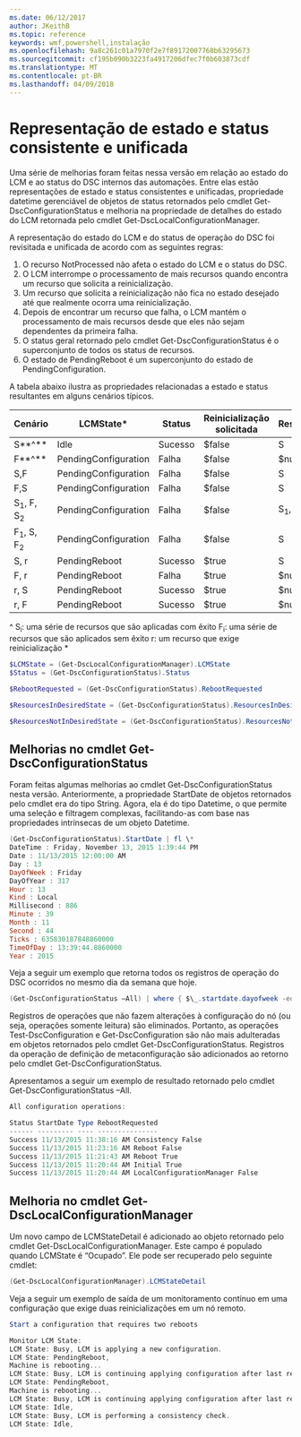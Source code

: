 ```yaml
---
ms.date: 06/12/2017
author: JKeithB
ms.topic: reference
keywords: wmf,powershell,instalação
ms.openlocfilehash: 9a8c261c01a7970f2e7f89172007768b63295673
ms.sourcegitcommit: cf195b090b3223fa4917206dfec7f0b603873cdf
ms.translationtype: MT
ms.contentlocale: pt-BR
ms.lasthandoff: 04/09/2018
---
```

# <a name="unified-and-consistent-state-and-status-representation"></a>Representação de estado e status consistente e unificada

Uma série de melhorias foram feitas nessa versão em relação ao estado do LCM e ao status do DSC internos das automações. Entre elas estão representações de estado e status consistentes e unificadas, propriedade datetime gerenciável de objetos de status retornados pelo cmdlet Get-DscConfigurationStatus e melhoria na propriedade de detalhes do estado do LCM retornada pelo cmdlet Get-DscLocalConfigurationManager.

A representação do estado do LCM e do status de operação do DSC foi revisitada e unificada de acordo com as seguintes regras:
1.  O recurso NotProcessed não afeta o estado do LCM e o status do DSC.
2.  O LCM interrompe o processamento de mais recursos quando encontra um recurso que solicita a reinicialização.
3.  Um recurso que solicita a reinicialização não fica no estado desejado até que realmente ocorra uma reinicialização.
4.  Depois de encontrar um recurso que falha, o LCM mantém o processamento de mais recursos desde que eles não sejam dependentes da primeira falha.
5.  O status geral retornado pelo cmdlet Get-DscConfigurationStatus é o superconjunto de todos os status de recursos.
6.  O estado de PendingReboot é um superconjunto do estado de PendingConfiguration.

A tabela abaixo ilustra as propriedades relacionadas a estado e status resultantes em alguns cenários típicos.

| **Cenário**                    | **LCMState\***       | **Status** | **Reinicialização solicitada**  | **ResourcesInDesiredState**  | **ResourcesNotInDesiredState** |
|---------------------------------|----------------------|------------|---------------|------------------------------|--------------------------------|
| S**^**                          | Idle                 | Sucesso    | $false        | S                            | $null                          |
| F**^**                          | PendingConfiguration | Falha    | $false        | $null                        | F                              |
| S,F                             | PendingConfiguration | Falha    | $false        | S                            | F                              |
| F,S                             | PendingConfiguration | Falha    | $false        | S                            | F                              |
| S<sub>1</sub>, F, S<sub>2</sub> | PendingConfiguration | Falha    | $false        | S<sub>1</sub>, S<sub>2</sub> | F                              |
| F<sub>1</sub>, S, F<sub>2</sub> | PendingConfiguration | Falha    | $false        | S                            | F<sub>1</sub>, F<sub>2</sub>   |
| S, r                            | PendingReboot        | Sucesso    | $true         | S                            | r                              |
| F, r                            | PendingReboot        | Falha    | $true         | $null                        | F, r                           |
| r, S                            | PendingReboot        | Sucesso    | $true         | $null                        | r                              |
| r, F                            | PendingReboot        | Sucesso    | $true         | $null                        | r                              |

^ S<sub>i</sub>: uma série de recursos que são aplicadas com êxito F<sub>i</sub>: uma série de recursos que são aplicados sem êxito r: um recurso que exige reinicialização \*

```powershell
$LCMState = (Get-DscLocalConfigurationManager).LCMState
$Status = (Get-DscConfigurationStatus).Status

$RebootRequested = (Get-DscConfigurationStatus).RebootRequested

$ResourcesInDesiredState = (Get-DscConfigurationStatus).ResourcesInDesiredState

$ResourcesNotInDesiredState = (Get-DscConfigurationStatus).ResourcesNotInDesiredState
```
## <a name="enhancement-in-get-dscconfigurationstatus-cmdlet"></a>Melhorias no cmdlet Get-DscConfigurationStatus

Foram feitas algumas melhorias ao cmdlet Get-DscConfigurationStatus nesta versão. Anteriormente, a propriedade StartDate de objetos retornados pelo cmdlet era do tipo String. Agora, ela é do tipo Datetime, o que permite uma seleção e filtragem complexas, facilitando-as com base nas propriedades intrínsecas de um objeto Datetime.
```powershell
(Get-DscConfigurationStatus).StartDate | fl \*
DateTime : Friday, November 13, 2015 1:39:44 PM
Date : 11/13/2015 12:00:00 AM
Day : 13
DayOfWeek : Friday
DayOfYear : 317
Hour : 13
Kind : Local
Millisecond : 886
Minute : 39
Month : 11
Second : 44
Ticks : 635830187848860000
TimeOfDay : 13:39:44.8860000
Year : 2015
```

Veja a seguir um exemplo que retorna todos os registros de operação do DSC ocorridos no mesmo dia da semana que hoje.
```powershell
(Get-DscConfigurationStatus –All) | where { $\_.startdate.dayofweek -eq (Get-Date).DayOfWeek }
```

Registros de operações que não fazem alterações à configuração do nó (ou seja, operações somente leitura) são eliminados. Portanto, as operações Test-DscConfiguration e Get-DscConfiguration são não mais adulteradas em objetos retornados pelo cmdlet Get-DscConfigurationStatus.
Registros da operação de definição de metaconfiguração são adicionados ao retorno pelo cmdlet Get-DscConfigurationStatus.

Apresentamos a seguir um exemplo de resultado retornado pelo cmdlet Get-DscConfigurationStatus –All.
```powershell
All configuration operations:

Status StartDate Type RebootRequested
------ --------- ---- ---------------
Success 11/13/2015 11:38:16 AM Consistency False
Success 11/13/2015 11:23:16 AM Reboot False
Success 11/13/2015 11:21:43 AM Reboot True
Success 11/13/2015 11:20:44 AM Initial True
Success 11/13/2015 11:20:44 AM LocalConfigurationManager False
```

## <a name="enhancement-in-get-dsclocalconfigurationmanager-cmdlet"></a>Melhoria no cmdlet Get-DscLocalConfigurationManager
Um novo campo de LCMStateDetail é adicionado ao objeto retornado pelo cmdlet Get-DscLocalConfigurationManager. Este campo é populado quando LCMState é “Ocupado”. Ele pode ser recuperado pelo seguinte cmdlet:
```powershell
(Get-DscLocalConfigurationManager).LCMStateDetail
```

Veja a seguir um exemplo de saída de um monitoramento contínuo em uma configuração que exige duas reinicializações em um nó remoto.
```powershell
Start a configuration that requires two reboots

Monitor LCM State:
LCM State: Busy, LCM is applying a new configuration.
LCM State: PendingReboot,
Machine is rebooting...
LCM State: Busy, LCM is continuing applying configuration after last reboot.
LCM State: PendingReboot,
Machine is rebooting...
LCM State: Busy, LCM is continuing applying configuration after last reboot.
LCM State: Idle,
LCM State: Busy, LCM is performing a consistency check.
LCM State: Idle,
```